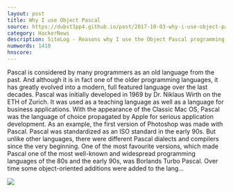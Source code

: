 ```yaml
---
layout: post
title: Why I use Object Pascal
source: https://dubst3pp4.github.io/post/2017-10-03-why-i-use-object-pascal/
category: HackerNews
description: SiteLog - Reasons why I use the Object Pascal programming language and specifically Free Pascal
numwords: 1410
hnscore: 
---
```


Pascal is considered by many programmers as an old language from the past. And although it is in fact one of the older programming languages, it has greatly evolved into a modern, full featured language over the last decades.  Pascal was initially developed in 1969 by Dr. Niklaus Wirth on the ETH of Zurich. It was used as a teaching language as well as a language for business applications. With the appearance of the Classic Mac OS, Pascal was the language of choice propagated by Apple for serious application development. As an example, the first version of Photoshop was made with Pascal.  Pascal was standardized as an ISO standard in the early 90s. But unlike other languages, there were different Pascal dialects and compilers since the very beginning. One of the most favourite versions, which made Pascal one of the most well-known and widespread programming languages of the 80s and the early 90s, was Borlands Turbo Pascal. Over time some object-oriented additions were added to the lang...

![](https://dubst3pp4.github.io/img/dubst3pp4-avatar.png)
<!--description-->